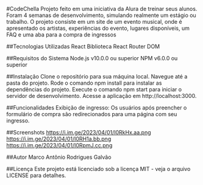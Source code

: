 #CodeChella
Projeto feito em uma iniciativa da Alura de treinar seus alunos. Foram 4 semanas de desenvolvimento, simulando realmente um estágio ou trabalho.
O projeto consiste em um site de um evento musical, onde é apresentado os artistas, experiências do evento, lugares disponíveis, um FAQ e uma aba para a compra de ingressos

##Tecnologias Utilizadas
React
Biblioteca React Router DOM

##Requisitos do Sistema
Node.js v10.0.0 ou superior
NPM v6.0.0 ou superior

##Instalação
Clone o repositório para sua máquina local.
Navegue até a pasta do projeto.
Rode o comando npm install para instalar as dependências do projeto.
Execute o comando npm start para iniciar o servidor de desenvolvimento.
Acesse a aplicação em http://localhost:3000.

##Funcionalidades
Exibição de ingresso: Os usuários após preencher o formulário de compra são redirecionados para uma página com seu ingresso.

##Screenshots
https://i.im.ge/2023/04/01/I0RkHx.aa.png
https://i.im.ge/2023/04/01/I0RH1a.bb.png
https://i.im.ge/2023/04/01/I0RpmJ.cc.png

##Autor
Marco Antônio Rodrigues Galvão

##Licença
Este projeto está licenciado sob a licença MIT - veja o arquivo LICENSE para detalhes.
